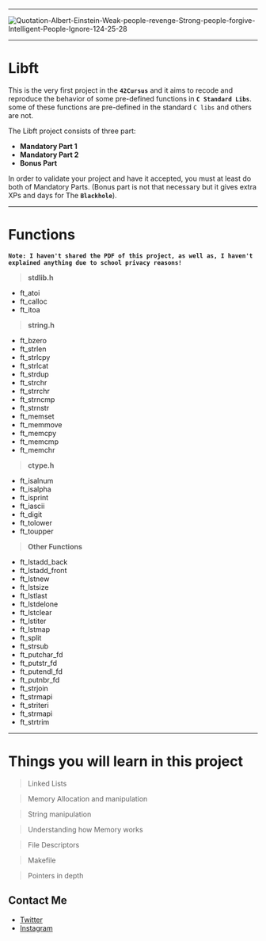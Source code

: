 
---
![Quotation-Albert-Einstein-Weak-people-revenge-Strong-people-forgive-Intelligent-People-Ignore-124-25-28](https://user-images.githubusercontent.com/49293816/210186736-1ba0d69a-cbfc-4d52-9804-23be38893df5.jpeg)

---

# Libft

This is the very first project in the **`42Cursus`** and it aims to recode and reproduce the behavior of some pre-defined functions in **`C Standard Libs`**. <br/>
some of these functions are pre-defined in the standard `C libs` and others are not.

The Libft project consists of three part:
- **Mandatory Part 1**
- **Mandatory Part 2**
- **Bonus Part**
  
In order to validate your project and have it accepted, you must at least do both of Mandatory Parts. (Bonus part is not that necessary but it gives extra XPs and days for The **`Blackhole`**).

---

# Functions

**```Note: I haven't shared the PDF of this project, as well as, I haven't explained anything due to school privacy reasons!```**

> **stdlib.h**
- ft_atoi
- ft_calloc
- ft_itoa

> **string.h**
- ft_bzero
- ft_strlen
- ft_strlcpy
- ft_strlcat
- ft_strdup
- ft_strchr
- ft_strrchr
- ft_strncmp
- ft_strnstr
- ft_memset
- ft_memmove
- ft_memcpy
- ft_memcmp
- ft_memchr

> **ctype.h**
- ft_isalnum
- ft_isalpha
- ft_isprint
- ft_iascii
- ft_digit
- ft_tolower
- ft_toupper

> **Other Functions**

- ft_lstadd_back
- ft_lstadd_front
- ft_lstnew
- ft_lstsize
- ft_lstlast
- ft_lstdelone
- ft_lstclear
- ft_lstiter
- ft_lstmap
- ft_split
- ft_strsub
- ft_putchar_fd
- ft_putstr_fd
- ft_putendl_fd
- ft_putnbr_fd
- ft_strjoin
- ft_strmapi
- ft_striteri
- ft_strmapi
- ft_strtrim

---

# Things you will learn in this project

> Linked Lists

> Memory Allocation and manipulation

> String manipulation

> Understanding how Memory works

> File Descriptors

> Makefile

> Pointers in depth

## Contact Me

* [Twitter][_1]
* [Instagram][_2]

[_1]: https://twitter.com/amait0u
[_2]: https://www.instagram.com/amait0u
